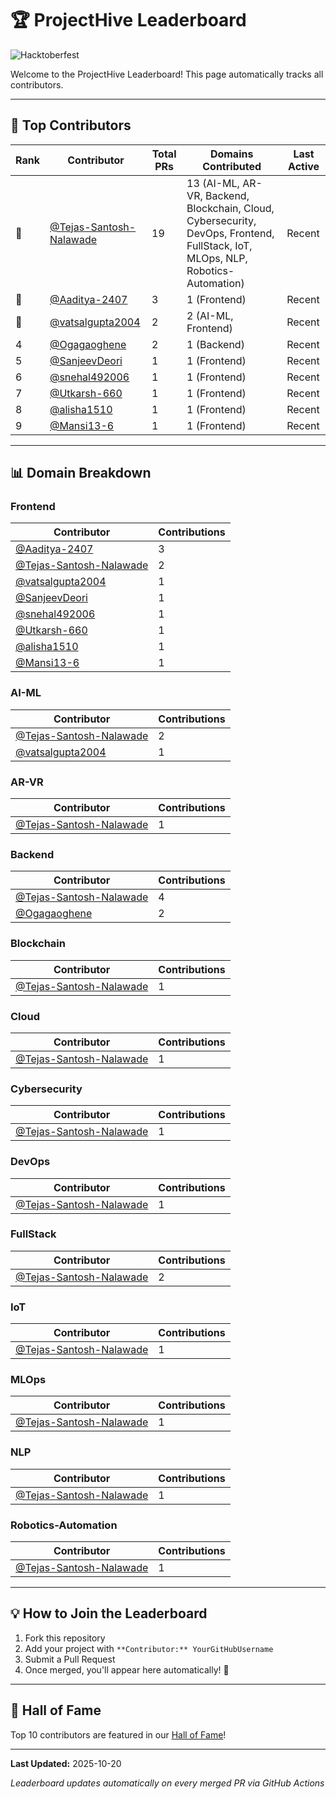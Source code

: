 # 🏆 ProjectHive Leaderboard

![Hacktoberfest](https://img.shields.io/badge/Hacktoberfest-2025-orange?style=for-the-badge)

Welcome to the ProjectHive Leaderboard! This page automatically tracks all contributors.

---

## 🌟 Top Contributors

| Rank | Contributor | Total PRs | Domains Contributed | Last Active |
|------|-------------|-----------|---------------------|-------------|
| 🥇 | [@Tejas-Santosh-Nalawade](https://github.com/Tejas-Santosh-Nalawade) | 19 | 13 (AI-ML, AR-VR, Backend, Blockchain, Cloud, Cybersecurity, DevOps, Frontend, FullStack, IoT, MLOps, NLP, Robotics-Automation) | Recent |
| 🥈 | [@Aaditya-2407](https://github.com/Aaditya-2407) | 3 | 1 (Frontend) | Recent |
| 🥉 | [@vatsalgupta2004](https://github.com/vatsalgupta2004) | 2 | 2 (AI-ML, Frontend) | Recent |
| 4 | [@Ogagaoghene](https://github.com/Ogagaoghene) | 2 | 1 (Backend) | Recent |
| 5 | [@SanjeevDeori](https://github.com/SanjeevDeori) | 1 | 1 (Frontend) | Recent |
| 6 | [@snehal492006](https://github.com/snehal492006) | 1 | 1 (Frontend) | Recent |
| 7 | [@Utkarsh-660](https://github.com/Utkarsh-660) | 1 | 1 (Frontend) | Recent |
| 8 | [@alisha1510](https://github.com/alisha1510) | 1 | 1 (Frontend) | Recent |
| 9 | [@Mansi13-6](https://github.com/Mansi13-6) | 1 | 1 (Frontend) | Recent |

---

## 📊 Domain Breakdown

### Frontend

| Contributor | Contributions |
|-------------|---------------|
| [@Aaditya-2407](https://github.com/Aaditya-2407) | 3 |
| [@Tejas-Santosh-Nalawade](https://github.com/Tejas-Santosh-Nalawade) | 2 |
| [@vatsalgupta2004](https://github.com/vatsalgupta2004) | 1 |
| [@SanjeevDeori](https://github.com/SanjeevDeori) | 1 |
| [@snehal492006](https://github.com/snehal492006) | 1 |
| [@Utkarsh-660](https://github.com/Utkarsh-660) | 1 |
| [@alisha1510](https://github.com/alisha1510) | 1 |
| [@Mansi13-6](https://github.com/Mansi13-6) | 1 |

### AI-ML

| Contributor | Contributions |
|-------------|---------------|
| [@Tejas-Santosh-Nalawade](https://github.com/Tejas-Santosh-Nalawade) | 2 |
| [@vatsalgupta2004](https://github.com/vatsalgupta2004) | 1 |

### AR-VR

| Contributor | Contributions |
|-------------|---------------|
| [@Tejas-Santosh-Nalawade](https://github.com/Tejas-Santosh-Nalawade) | 1 |

### Backend

| Contributor | Contributions |
|-------------|---------------|
| [@Tejas-Santosh-Nalawade](https://github.com/Tejas-Santosh-Nalawade) | 4 |
| [@Ogagaoghene](https://github.com/Ogagaoghene) | 2 |

### Blockchain

| Contributor | Contributions |
|-------------|---------------|
| [@Tejas-Santosh-Nalawade](https://github.com/Tejas-Santosh-Nalawade) | 1 |

### Cloud

| Contributor | Contributions |
|-------------|---------------|
| [@Tejas-Santosh-Nalawade](https://github.com/Tejas-Santosh-Nalawade) | 1 |

### Cybersecurity

| Contributor | Contributions |
|-------------|---------------|
| [@Tejas-Santosh-Nalawade](https://github.com/Tejas-Santosh-Nalawade) | 1 |

### DevOps

| Contributor | Contributions |
|-------------|---------------|
| [@Tejas-Santosh-Nalawade](https://github.com/Tejas-Santosh-Nalawade) | 1 |

### FullStack

| Contributor | Contributions |
|-------------|---------------|
| [@Tejas-Santosh-Nalawade](https://github.com/Tejas-Santosh-Nalawade) | 2 |

### IoT

| Contributor | Contributions |
|-------------|---------------|
| [@Tejas-Santosh-Nalawade](https://github.com/Tejas-Santosh-Nalawade) | 1 |

### MLOps

| Contributor | Contributions |
|-------------|---------------|
| [@Tejas-Santosh-Nalawade](https://github.com/Tejas-Santosh-Nalawade) | 1 |

### NLP

| Contributor | Contributions |
|-------------|---------------|
| [@Tejas-Santosh-Nalawade](https://github.com/Tejas-Santosh-Nalawade) | 1 |

### Robotics-Automation

| Contributor | Contributions |
|-------------|---------------|
| [@Tejas-Santosh-Nalawade](https://github.com/Tejas-Santosh-Nalawade) | 1 |

---

## 💡 How to Join the Leaderboard

1. Fork this repository
2. Add your project with `**Contributor:** YourGitHubUsername`
3. Submit a Pull Request
4. Once merged, you'll appear here automatically! 🎉

---

## 🏅 Hall of Fame

Top 10 contributors are featured in our [Hall of Fame](../HallOfFame/README.md)!

---

**Last Updated:** 2025-10-20

*Leaderboard updates automatically on every merged PR via GitHub Actions*
